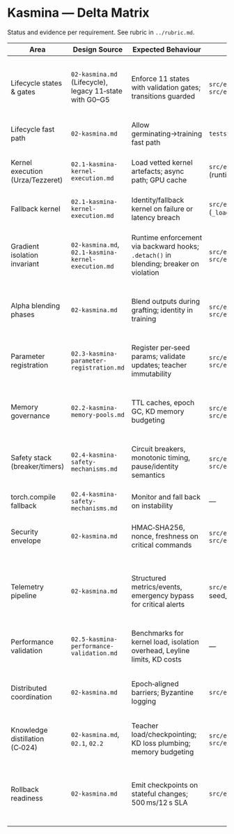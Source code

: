 # Kasmina — Delta Matrix

Status and evidence per requirement. See rubric in `../rubric.md`.

| Area | Design Source | Expected Behaviour | Prototype Evidence | Status | Severity | Notes |
| --- | --- | --- | --- | --- | --- | --- |
| Lifecycle states & gates | `02-kasmina.md` (Lifecycle), legacy 11‑state with G0–G5 | Enforce 11 states with validation gates; transitions guarded | `src/esper/kasmina/lifecycle.py`, `src/esper/kasmina/seed_manager.py` | Implemented | Must‑have | Leyline enum is the single source of truth; gates G0–G5 enforced via `_ensure_gate`, embargo/reset loop implemented. |
| Lifecycle fast path | `02-kasmina.md` | Allow germinating→training fast path | `tests/kasmina/test_lifecycle.py` | Implemented | Nice‑to‑have | Covered by tests. |
| Kernel execution (Urza/Tezzeret) | `02.1-kasmina-kernel-execution.md` | Load vetted kernel artefacts; async path; GPU cache | `src/esper/kasmina/seed_manager.py` (runtime.fetch_kernel) | Partially Implemented | Should‑have | Synchronous fetch with simple fallback; no GPU‑resident cache or async scheduling. |
| Fallback kernel | `02.1-kasmina-kernel-execution.md` | Identity/fallback kernel on failure or latency breach | `src/esper/kasmina/seed_manager.py` (`_load_fallback`) | Implemented | Should‑have | Budget breach triggers fallback and telemetry. |
| Gradient isolation invariant | `02-kasmina.md`, `02.1-kasmina-kernel-execution.md` | Runtime enforcement via backward hooks; `.detach()` in blending; breaker on violation | `src/esper/kasmina/isolation.py`, `src/esper/kasmina/seed_manager.py` | Partially Implemented | Must‑have | Backward hook monitor with blending helpers and breaker integration; dot-product evaluation still opt-in by callers. |
| Alpha blending phases | `02-kasmina.md` | Blend outputs during grafting; identity in training | `src/esper/kasmina/blending.py`, `src/esper/kasmina/seed_manager.py` | Partially Implemented | Should‑have | Alpha schedule and `.detach()` blender available; runtime still uses fixed schedule. |
| Parameter registration | `02.3-kasmina-parameter-registration.md` | Register per‑seed params; validate updates; teacher immutability | `src/esper/kasmina/registry.py`, `src/esper/kasmina/seed_manager.py` | Implemented | Must‑have | Registry tracks per-seed ownership and teacher parameters; validation exposed via `validate_parameters`. |
| Memory governance | `02.2-kasmina-memory-pools.md` | TTL caches, epoch GC, KD memory budgeting | `src/esper/kasmina/memory.py`, `src/esper/kasmina/seed_manager.py` | Partially Implemented | Should‑have | TTL caches cover kernels/telemetry; KD budgeting hooks stubbed without thresholds. |
| Safety stack (breaker/timers) | `02.4-kasmina-safety-mechanisms.md` | Circuit breakers, monotonic timing, pause/identity semantics | `src/esper/kasmina/safety.py`, `src/esper/kasmina/seed_manager.py` | Partially Implemented | Should‑have | Circuit breaker + monotonic timer wired around kernel fetch and telemetry; pause semantics still pending. |
| torch.compile fallback | `02.4-kasmina-safety-mechanisms.md` | Monitor and fall back on instability | — | Missing | Nice‑to‑have | Not implemented. |
| Security envelope | `02-kasmina.md` | HMAC‑SHA256, nonce, freshness on critical commands | `src/esper/kasmina/security.py`, `src/esper/kasmina/seed_manager.py` | Implemented | Should‑have | Commands require valid signature, nonce ledger, and freshness window before execution. |
| Telemetry pipeline | `02-kasmina.md` | Structured metrics/events, emergency bypass for critical alerts | `src/esper/core/telemetry.py`; seed_manager emissions | Partially Implemented | Should‑have | Metrics expanded, health indicators carry priority hints, rollback readiness surfaced; emergency transport still TODO. |
| Performance validation | `02.5-kasmina-performance-validation.md` | Benchmarks for kernel load, isolation overhead, Leyline limits, KD costs | — | Missing | Nice‑to‑have | No harness in prototype for Kasmina; broader profiling exists elsewhere. |
| Distributed coordination | `02-kasmina.md` | Epoch‑aligned barriers; Byzantine logging | `src/esper/kasmina/seed_manager.py` | Partially Implemented | Nice‑to‑have | Manager tracks current epoch for exported state; barrier orchestration still future work. |
| Knowledge distillation (C‑024) | `02-kasmina.md`, `02.1`, `02.2` | Teacher load/checkpointing; KD loss plumbing; memory budgeting | `src/esper/kasmina/seed_manager.py`, `src/esper/kasmina/registry.py` | Partially Implemented | Nice‑to‑have | Teacher registration + isolation protections landed; KD loss channel still TODO. |
| Rollback readiness | `02-kasmina.md` | Emit checkpoints on stateful changes; 500 ms/12 s SLA | `src/esper/kasmina/seed_manager.py` | Partially Implemented | Should‑have | Rollback payloads recorded on gate failures and retirements; SLA timing instrumentation outstanding. |
